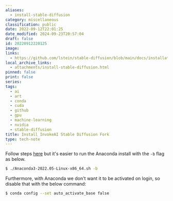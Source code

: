 ```yaml
---
aliases:
  - install-stable-diffusion
category: miscellaneous
classification: public
date: 2022-09-12T22:01:25
date_modified: 2024-09-23T20:57:04
draft: false
id: 20220912220125
image: 
links:
  - https://github.com/lstein/stable-diffusion/blob/main/docs/installation/INSTALL_LINUX.md
local_archive_links:
  - attachments/install-stable-diffusion.html
pinned: false
print: false
series: 
tags:
  - ai
  - art
  - conda
  - cuda
  - github
  - gpu
  - machine-learning
  - nvidia
  - stable-diffusion
title: Install InvokeAI Stable Diffusion Fork
type: tech-note
---
```


Follow steps [here](https://github.com/lstein/stable-diffusion/blob/main/docs/installation/INSTALL_LINUX.md) but it's easier to run the Anaconda install with the `-b` flag as below.

```sh
$ ./Anaconda3-2022.05-Linux-x86_64.sh -b
```

Furthermore, with Anaconda we don't want it to be activated on login, so disable that with the below command:

```sh
$ conda config --set auto_activate_base false
```